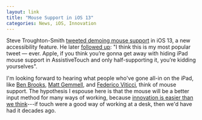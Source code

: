 ```yaml
---
layout: link
title: "Mouse Support in iOS 13"
categories: News, iOS, Innovation
---
```


Steve Troughton-Smith [tweeted demoing mouse support](https://twitter.com/stroughtonsmith/status/1135653636145590273) in iOS 13, a new accessibility feature. He later [followed up](https://twitter.com/stroughtonsmith/status/1135868173427908610): "I think this is my most popular tweet — ever. Apple, if you think you’re gonna get away with hiding iPad mouse support in AssistiveTouch and only half-supporting it, you’re kidding yourselves".

I'm looking forward to hearing what people who've gone all-in on the iPad, like [Ben Brooks](https://brooksreview.net/), [Matt Gemmell](https://mattgemmell.com/blog/), and [Federico Viticci](https://www.macstories.net/), think of mouse support. The hypothesis I espouse here is that the mouse will be a better input method for many ways of working, because [innovation is easier than we think](https://blog.robenkleene.com/2019/04/11/a-few-smart-people-in-a-room/)---if touch were a good way of working at a desk, then we'd have had it decades ago.

